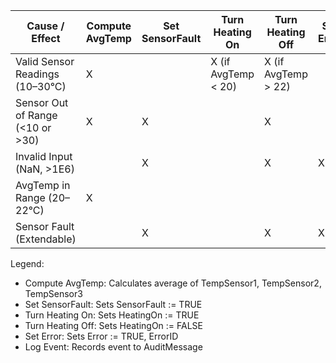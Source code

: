 Cause / Effect                  | Compute AvgTemp | Set SensorFault | Turn Heating On | Turn Heating Off | Set Error | Log Event
--------------------------------|-----------------|-----------------|-----------------|------------------|-----------|-----------
Valid Sensor Readings (10–30°C)  | X               |                 | X (if AvgTemp < 20) | X (if AvgTemp > 22) |           | X
Sensor Out of Range (<10 or >30) | X               | X               |                 | X                |           | X
Invalid Input (NaN, >1E6)       |                 | X               |                 | X                | X (1)     | X
AvgTemp in Range (20–22°C)      | X               |                 |                 |                  |           | X
Sensor Fault (Extendable)       |                 | X               |                 | X                | X (2)     | X

Legend:
- Compute AvgTemp: Calculates average of TempSensor1, TempSensor2, TempSensor3
- Set SensorFault: Sets SensorFault := TRUE
- Turn Heating On: Sets HeatingOn := TRUE
- Turn Heating Off: Sets HeatingOn := FALSE
- Set Error: Sets Error := TRUE, ErrorID
- Log Event: Records event to AuditMessage
